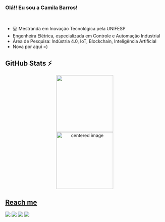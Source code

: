### Olá!! Eu sou a Camila Barros!

<div style="display: inline_block"><br>

  <!--
  <img align="right" alt="Rafa-pic" height="150" style="border-radius:50px;" src="https://cdn.picrew.me/shareImg/org/202302/338224_ccYbKndv.png?width=676&height=676">
  -->

- 💻 Mestranda em Inovação Tecnológica pela UNIFESP
- Engenheira Elétrica, especializada em Controle e Automação Industrial
- Área de Pesquisa: Indústria 4.0, IoT, Blockchain, Inteligência Artificial
- Nova por aqui =)

</div>

## GitHub Stats ⚡
<div>
  <a href="https://github.com/Camila-Barros">
  <center>  
    <img height="180em" src="https://github-readme-stats.vercel.app/api/top-langs/?username=Camila-Barros&layout=compact&langs_count=7&theme=radical"/> 
  </center>
  <center>
    <img height="180em" src="https://github-readme-stats.vercel.app/api?username=Camila-Barros&show_icons=true&theme=radical&include_all_commits=true&count_private=true" alt="centered image">
  </center>
</div>


## Reach me 
<div> 
  <a href="https://www.youtube.com/channel/UCNMEZCrmGr1swFhL6n05keQ" target="_blank"><img src="https://img.shields.io/badge/YouTube-FF0000?style=for-the-badge&logo=youtube&logoColor=white" target="_blank"></a>
  <a href="https://instagram.com/milabarros" target="_blank"><img src="https://img.shields.io/badge/-Instagram-%23E4405F?style=for-the-badge&logo=instagram&logoColor=white" target="_blank"></a>
  <a href = "mailto:barros.camila@unifesp.br"><img src="https://img.shields.io/badge/-Email-%23333?style=for-the-badge&logo=email&logoColor=white" target="_blank"></a>
  <a href="https://www.linkedin.com/in/camila-cabral-barros/" target="_blank"><img src="https://img.shields.io/badge/-LinkedIn-%230077B5?style=for-the-badge&logo=linkedin&logoColor=white" target="_blank"></a>  
</div>
